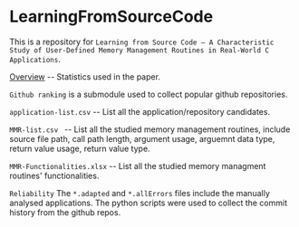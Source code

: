 # LearningFromSourceCode
This is a repository for  `Learning from Source Code – A Characteristic Study of User-Defined Memory Management Routines in Real-World C Applications`.

[Overview](https://github.com/keaidecaotang/user-define-API-study/blob/master/readme.md) -- Statistics used in the paper.

`Github ranking` is a submodule used to collect popular github repositories.

`application-list.csv` -- List all the application/repository candidates.

`MMR-list.csv ` -- List all the studied memory management routines, include source file path, call path length, argument usage, arguemnt data type, return value usage, return value type.

`MMR-Functionalities.xlsx` -- List all the studied memory managment routines' functionalities.

`Reliability` The `*.adapted` and `*.allErrors` files include the manually analysed applications. The python scripts were used to collect the commit history from the github repos.
